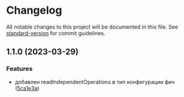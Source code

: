 # Changelog

All notable changes to this project will be documented in this file. See [standard-version](https://github.com/conventional-changelog/standard-version) for commit guidelines.

## 1.1.0 (2023-03-29)


### Features

* добавлен readIndependentOperations в тип конфигурации фич ([5ca1e3a](https://github.com/Infomaximum/module-expander/commit/5ca1e3a830dab54e1c1ac983ef41f07b8c9c689a))

